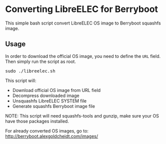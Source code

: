 # Converting LibreELEC for Berryboot
This simple bash script convert LibreELEC OS image to Berryboot squashfs image.
<h2>Usage</h2>
In order to download the official OS image, you need to define the <code>URL</code> field. Then simply run the script as root.
<pre>sudo ./libreelec.sh</pre>
This script will:
<ul>
 	<li>Download official OS image from URL field</li>
 	<li>Decompress downloaded image</li>
 	<li>Unsquashfs LibreELEC SYSTEM file</li>
 	<li>Generate squashfs Berryboot image file</li>
</ul>
NOTE: This script will need squashfs-tools and gunzip, make sure your OS have those packages installed.

For already converted OS images, go to: <a target="_blank" href="http://berryboot.alexgoldcheidt.com/images/">http://berryboot.alexgoldcheidt.com/images/</a>

&nbsp;
